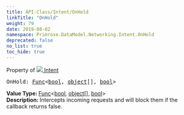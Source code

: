 ```yaml
---
title: API:Class/Intent/OnHold
linkTitle: "OnHold"
weight: 79
date: 2019-08-02
namespace: Primrose.DataModel.Networking.Intent.OnHold
deprecated: false
no_list: true
toc_hide: true
---
```

Property of <a href="/docs/api-reference/Class/Intent"><img src="/icons/silk/remote_event.png"/>&nbsp;Intent</a>
<pre class="method-declaration">
OnHold: <a class="type" href="/docs/api-reference/System/Func">Func</a><<a class="type" href="/docs/api-reference/System/Primitives#boolean">bool</a>, <span><a class="type" href="/docs/api-reference/System/object">object</a>[]</span>, <a class="type" href="/docs/api-reference/System/Primitives#boolean">bool</a>></pre>
<b>Value Type: </b>
<a class="type" href="/docs/api-reference/System/Func">Func</a><<a class="type" href="/docs/api-reference/System/Primitives#boolean">bool</a>, <span><a class="type" href="/docs/api-reference/System/object">object</a>[]</span>, <a class="type" href="/docs/api-reference/System/Primitives#boolean">bool</a>>
<br/>
<b>Description: </b>
Intercepts incoming requests and will block them if the callback returns false.

